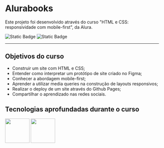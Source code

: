 # Alurabooks

  Este projeto foi desenvolvido através do curso "HTML e CSS: responsividade com mobile-first", da Alura.

![Static Badge](https://img.shields.io/badge/Conclu%C3%ADdo-label?style=for-the-badge&label=Status) ![Static Badge](https://img.shields.io/badge/Alura-label?style=for-the-badge&label=Curso&color=%23000080)

<hr>

## Objetivos do curso

* Construir um site com HTML e CSS;
* Entender como interpretar um protótipo de site criado no Figma;
* Conhecer a abordagem mobile-first;
* Aprender a utilizar media queries na construção de layouts responsivos;
* Realizar o deploy de um site através do Github Pages;
* Compartilhar o aprendizado nas redes sociais.

## Tecnologias aprofundadas durante o curso

<img src="https://cdn.jsdelivr.net/gh/devicons/devicon@latest/icons/html5/html5-original-wordmark.svg" width="80" height="80"/>                <img src="https://cdn.jsdelivr.net/gh/devicons/devicon@latest/icons/css3/css3-original-wordmark.svg" width="80" height="80"/>

